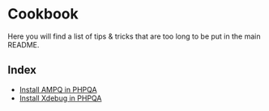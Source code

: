# Cookbook

Here you will find a list of tips & tricks that are too long to be put in the main README.

## Index

- [Install AMPQ in PHPQA](ampq.md)
- [Install Xdebug in PHPQA](xdebug.md)


